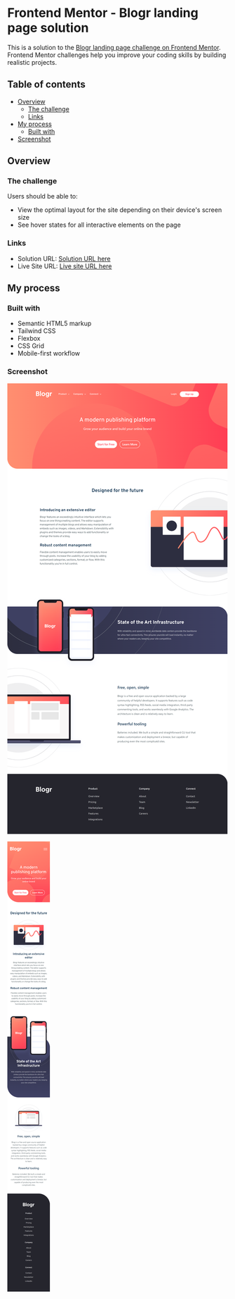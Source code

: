 # Frontend Mentor - Blogr landing page solution

This is a solution to the [Blogr landing page challenge on Frontend Mentor](https://www.frontendmentor.io/challenges/blogr-landing-page-EX2RLAApP). Frontend Mentor challenges help you improve your coding skills by building realistic projects. 

## Table of contents

- [Overview](#overview)
  - [The challenge](#the-challenge)
  - [Links](#links)
- [My process](#my-process)
  - [Built with](#built-with)
- [Screenshot](#screenshot)


## Overview

### The challenge

Users should be able to:

- View the optimal layout for the site depending on their device's screen size
- See hover states for all interactive elements on the page


### Links

- Solution URL: [Solution URL here](https://github.com/khalidmahamud/blogr-landing-page-main)
- Live Site URL: [Live site URL here](https://blogr-landing-page-main1.netlify.app/)

## My process

### Built with

- Semantic HTML5 markup
- Tailwind CSS
- Flexbox
- CSS Grid
- Mobile-first workflow

### Screenshot

![](./screenshot/desktop.png)



![](./screenshot/mobile.png)
